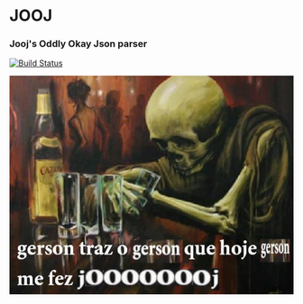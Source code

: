 # JOOJ
### Jooj's Oddly Okay Json parser
[![Build Status](https://travis-ci.com/joooooooooooooooooooooooooooooooooooooj/jooj.svg?branch=master)](https://travis-ci.com/joooooooooooooooooooooooooooooooooooooj/jooj)

![gerson](.github/gerson.png)
